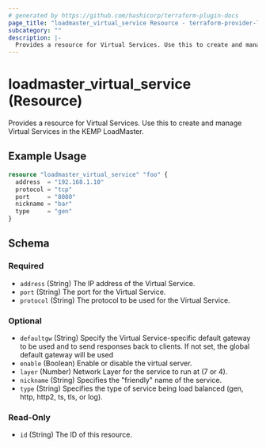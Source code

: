 ```yaml
---
# generated by https://github.com/hashicorp/terraform-plugin-docs
page_title: "loadmaster_virtual_service Resource - terraform-provider-loadmaster"
subcategory: ""
description: |-
  Provides a resource for Virtual Services. Use this to create and manage Virtual Services in the KEMP LoadMaster.
---
```


# loadmaster_virtual_service (Resource)

Provides a resource for Virtual Services. Use this to create and manage Virtual Services in the KEMP LoadMaster.

## Example Usage

```terraform
resource "loadmaster_virtual_service" "foo" {
  address  = "192.168.1.10"
  protocol = "tcp"
  port     = "8080"
  nickname = "bar"
  type     = "gen"
}
```

<!-- schema generated by tfplugindocs -->
## Schema

### Required

- `address` (String) The IP address of the Virtual Service.
- `port` (String) The port for the Virtual Service.
- `protocol` (String) The protocol to be used for the Virtual Service.

### Optional

- `defaultgw` (String) Specify the Virtual Service-specific default gateway to be used and to send responses back to clients. If not set, the global default gateway will be used
- `enable` (Boolean) Enable or disable the virtual server.
- `layer` (Number) Network Layer for the service to run at (7 or 4).
- `nickname` (String) Specifies the "friendly" name of the service.
- `type` (String) Specifies the type of service being load balanced (gen, http, http2, ts, tls, or log).

### Read-Only

- `id` (String) The ID of this resource.
